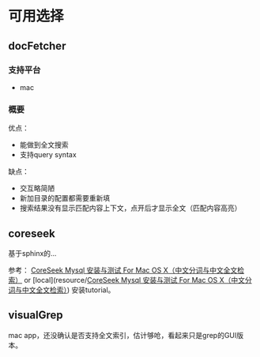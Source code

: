 # 可用选择



## docFetcher



### 支持平台

* mac



### 概要



优点：

* 能做到全文搜索
* 支持query syntax



缺点：

* 交互略简陋
* 新加目录的配置都需要重新填
* 搜索结果没有显示匹配内容上下文，点开后才显示全文（匹配内容高亮）



## coreseek



基于sphinx的...

参考： [CoreSeek Mysql 安装与测试 For Mac OS X（中文分词与中文全文检索）](http://www.lanecn.com/article/main/aid-67) or [local](resource/[CoreSeek Mysql 安装与测试 For Mac OS X（中文分词与中文全文检索）](http://www.lanecn.com/article/main/aid-67)) 安装tutorial。



## visualGrep

mac app，还没确认是否支持全文索引，估计够呛，看起来只是grep的GUI版本。









